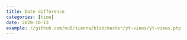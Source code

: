```yaml
---
title: Date difference
categories: [time]
date: 2020-10-13
example: //github.com/nu8/sienna/blob/master/yt-views/yt-views.php
---
```

